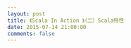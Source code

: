 ```yaml
---
layout: post
title: 《Scala In Action 》（二）Scala特性
date: 2015-07-14 21:00:00
comments: false
---
```



